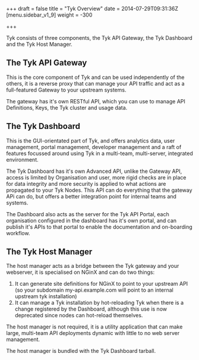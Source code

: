 +++
draft = false
title = "Tyk Overview"
date = 2014-07-29T09:31:36Z
[menu.sidebar_v1_9]
    weight = -300

+++

Tyk consists of three components, the Tyk API Gateway, the Tyk Dashboard and the Tyk Host Manager.

The Tyk API Gateway
-------------------

This is the core component of Tyk and can be used independently of the others, it is a reverse proxy that can manage your
API traffic and act as a full-featured Gateway to your upstream systems.

The gateway has it's own RESTful API, which you can use to manage API Definitions, Keys, the Tyk cluster and usage data.

The Tyk Dashboard
-----------------

This is the GUI-orientated part of Tyk, and offers analytics data, user management, portal management, developer management and a raft
of features focussed around using Tyk in a multi-team, multi-server, integrated environment.

The Tyk Dashboard has it's own Advanced API, unlike the Gateway API, access is limited by Organisation and user, more rigid checks are in
place for data integrity and more security is applied to what actions are propagated to your Tyk Nodes. This API can do everything that
the gateway APi can do, but offers a better integration point for internal teams and systems.

The Dashboard also acts as the server for the Tyk API Portal, each organisation configured in the dashboard has it's own
portal, and can publish it's APIs to that portal to enable the documentation and on-boarding workflow.

The Tyk Host Manager
--------------------

The host manager acts as a bridge between the Tyk gateway and your webserver, it is specialised on NGinX and can do two things:

1. It can generate site definitions for NGinX to point to your upstream API (so your subdomain my-api.example.com will point to an internal upstream tyk installation)
2. It can manage a Tyk installation by hot-reloading Tyk when there is a change registered by the Dashboard, although this use is now deprecated since nodes can hot-reload themselves.

The host manager is not required, it is a utility application that can make large, multi-team API deployments dynamic with little to no
web server management.

The host manager is bundled with the Tyk Dashboard tarball.

